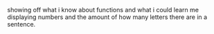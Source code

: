 showing off what i know about functions and what i could learn me displaying numbers and the amount of how many letters there are in a sentence.